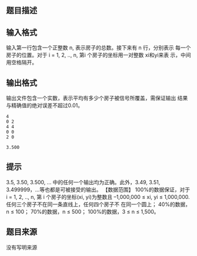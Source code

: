 


## 题目描述
## 输入格式
输入第一行包含一个正整数 n, 表示房子的总数。接下来有 n 行，分别表示
每一个房子的位置。对于 i = 1, 2, .., n, 第i 个房子的坐标用一对整数 xi和yi来表
示，中间用空格隔开。 
## 输出格式
输出文件包含一个实数，表示平均有多少个房子被信号所覆盖，需保证输出
结果与精确值的绝对误差不超过0.01。 

```input1
4 
0 2 
4 4 
0 0 
2 0 

```

```output1
3.500 
```

## 提示
3.5, 3.50, 3.500,  …  中的任何一个输出均为正确。此外，3.49, 3.51, 
3.499999，…等也都是可被接受的输出。 
【数据范围】 
100%的数据保证，对于 i  = 1, 2, ..,  n, 第 i 个房子的坐标(xi,  yi)为整数且 
–1,000,000 ≤ xi, yi ≤ 1,000,000. 任何三个房子不在同一条直线上，任何四个房子不
在同一个圆上； 
40%的数据，n ≤ 100； 
70%的数据，n ≤ 500； 
100%的数据，3 ≤ n ≤ 1,500。 
## 题目来源
没有写明来源


